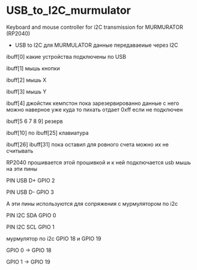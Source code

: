 # USB_to_I2C_murmulator
Keyboard and mouse controller for i2C transmission for MURMURATOR (RP2040)

 * USB to I2C для MURMULATOR
данные передаваеиые через I2C

ibuff[0] какие устройства подключены по USB 

ibuff[1] мышь кнопки 

ibuff[2] мышь X

ibuff[3] мышь Y

ibuff[4] джойстик кемпстон пока зарезервированно данные с него можно наверное уже куда то пихать отдает 0xff если не подключен 

ibuff[5 6 7 8 9] резерв

ibuff[10]   по ibuff[25] клавиатура

ibuff[26] ibuff[31] пока оставил для ровного счета можно их не считывать

RP2040 прошивается этой прошивкой и к ней подключается usb мышь
на эти пины 

PIN USB D+ GPIO 2

PIN USB D- GPIO 3

А эти пины используются для сопряжения с мурмулятором по i2c 

PIN I2C SDA GPIO 0

PIN I2C SCL GPIO 1 


мурмулятор по i2c GPIO 18 и GPIO 19

 GPIO 0 -> GPIO 18 
 
 GPIO 1 -> GPIO 19
 
 
 



